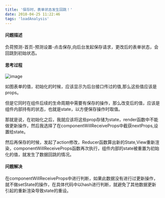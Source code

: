 ```yaml
---
title: '保存时，表单状态发生回跳！'
date: 2018-04-25 11:22:46
tags: 'loadAnalysis'
---
```


#### 问题描述
负荷预测-首页-预测设置-点击保存,向后台发起保存请求，更改后的表单状态，会回跳到初始状态。

#### 思考过程
![image](https://wx1.sinaimg.cn/mw690/77a03329gy1fqoqx0u79tj20ei07fq2w.jpg)

如图表单的值，初始化的时候，应该显示为后台接口传过的值,那么这些值应该是props。

但是它同时在组件后续的生命周期中需要有保存的操作，那么改变后的值，应该是组件内部持有的状态，也就是state，以方便保存操作时取值。

那就是说，在初始化之后，我就应该将这些prop存储为state，render函数中不能做更新操作，然后我选择了在componentWillReceiveProps中截获nextProps,设置给state。

然后再保存的时候，发起了action修改，Reducer函数算出新的State,View重新渲染，componentWillReceiveProps函数再次执行，组件内部的state被重置为初始化的值，就发生了数据回跳的情况。

#### 问题解决
在componentWillReceiveProps中进行判断，如果此数据没有进行过更新操作，就不做setState的操作，在具体代码中以hash进行判断，就避免了其他数据更新引起的重新渲染导致state的重设。